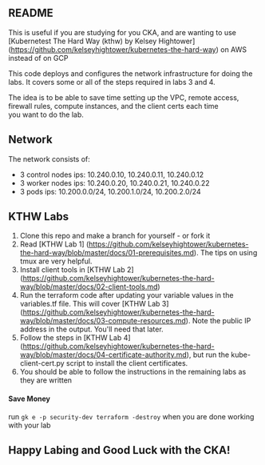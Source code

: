 
## README  

This is useful if you are studying for you CKA, and are wanting to use [Kubernetest The Hard Way (kthw) by Kelsey Hightower] (https://github.com/kelseyhightower/kubernetes-the-hard-way) on AWS instead of on GCP

This code deploys and configures the network infrastructure for doing the labs. It covers some or all of the steps required in labs 3 and 4.  

The idea is to be able to save time setting up the VPC, remote access, firewall rules, compute instances, and the client certs each time  
you want to do the lab.   

## Network

The network consists of:

* 3 control nodes ips: 10.240.0.10, 10.240.0.11, 10.240.0.12
* 3 worker nodes ips: 10.240.0.20, 10.240.0.21, 10.240.0.22
* 3 pods ips: 10.200.0.0/24, 10.200.1.0/24, 10.200.2.0/24 

## KTHW Labs

1. Clone this repo and make a branch for yourself - or fork it
1. Read [KTHW Lab 1] (https://github.com/kelseyhightower/kubernetes-the-hard-way/blob/master/docs/01-prerequisites.md). The tips on using tmux are very helpful.
1. Install client tools in [KTHW Lab 2] (https://github.com/kelseyhightower/kubernetes-the-hard-way/blob/master/docs/02-client-tools.md)
1. Run the terraform code after updating your variable values in the variables.tf file. This will cover [KTHW Lab 3] (https://github.com/kelseyhightower/kubernetes-the-hard-way/blob/master/docs/03-compute-resources.md). Note the public IP address in the output. You'll need that later.
1. Follow the steps in [KTHW Lab 4] (https://github.com/kelseyhightower/kubernetes-the-hard-way/blob/master/docs/04-certificate-authority.md), but run the kube-client-cert.py script to install the client certificates.
1. You should be able to follow the instructions in the remaining labs as they are written

#### Save Money

run `gk e -p security-dev terraform -destroy` when you are done working with your lab

## Happy Labing and Good Luck with the CKA!